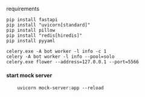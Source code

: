 requirements
```
pip install fastapi
pip install "uvicorn[standard]"
pip install pillow
pip install "redis[hiredis]"
pip install pyyaml
```




```
celery.exe -A bot worker -l info -c 1
celery -A bot worker -l info --pool=solo 
celery.exe flower --address=127.0.0.1 --port=5566
``` 
#### start mock server
```
    uvicorn mock-server:app --reload
```

